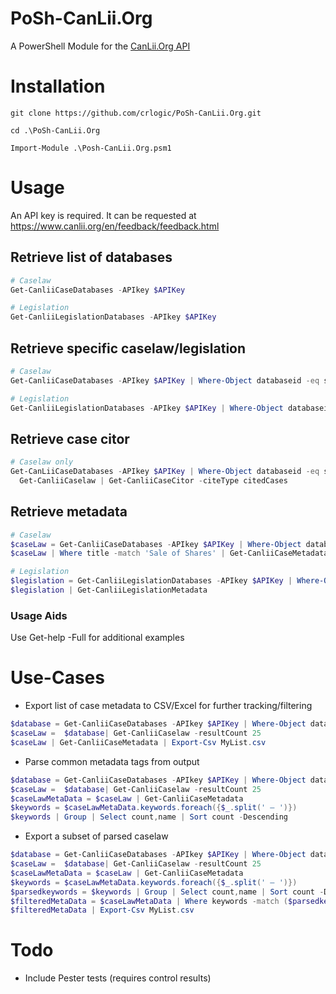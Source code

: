 # PoSh-CanLii.Org
A PowerShell Module for the [CanLii.Org API](https://github.com/canlii/API_documentation)

# Installation
```
git clone https://github.com/crlogic/PoSh-CanLii.Org.git

cd .\PoSh-CanLii.Org

Import-Module .\Posh-CanLii.Org.psm1
```

# Usage
An API key is required. It can be requested at https://www.canlii.org/en/feedback/feedback.html

## Retrieve list of databases
```PowerShell
# Caselaw
Get-CanliiCaseDatabases -APIkey $APIKey

# Legislation
Get-CanliiLegislationDatabases -APIkey $APIKey
```

## Retrieve specific caselaw/legislation
```PowerShell
# Caselaw
Get-CanliiCaseDatabases -APIkey $APIKey | Where-Object databaseid -eq sklgb | Get-CanliiCaselaw

# Legislation
Get-CanliiLegislationDatabases -APIkey $APIKey | Where-Object databaseid -eq ska | Get-CanliiLegislation
```

## Retrieve case citor
```PowerShell
# Caselaw only
Get-CanLiiCaseDatabases -APIkey $APIKey | Where-Object databaseid -eq sklgb | 
  Get-CanliiCaselaw | Get-CanliiCaseCitor -citeType citedCases 
```

## Retrieve metadata
```PowerShell
# Caselaw
$caseLaw = Get-CanliiCaseDatabases -APIkey $APIKey | Where-Object databaseid -eq sklgb | Get-CanliiCaselaw 
$caseLaw | Where title -match 'Sale of Shares' | Get-CanliiCaseMetadata

# Legislation
$legislation = Get-CanliiLegislationDatabases -APIkey $APIKey | Where-Object databaseid -eq ska | Get-CanliiLegislation
$legislation | Get-CanliiLegislationMetadata
```

### Usage Aids
Use Get-help -Full for additional examples

# Use-Cases
- Export list of case metadata to CSV/Excel for further tracking/filtering
```PowerShell
$database = Get-CanliiCaseDatabases -APIkey $APIKey | Where-Object databaseid -eq onltb
$caseLaw =  $database| Get-CanliiCaselaw -resultCount 25
$caseLaw | Get-CanliiCaseMetadata | Export-Csv MyList.csv
```

- Parse common metadata tags from output
```PowerShell
$database = Get-CanliiCaseDatabases -APIkey $APIKey | Where-Object databaseid -eq onltb
$caseLaw =  $database| Get-CanliiCaselaw -resultCount 25
$caseLawMetaData = $caseLaw | Get-CanliiCaseMetadata
$keywords = $caseLawMetaData.keywords.foreach({$_.split(' — ')})
$keywords | Group | Select count,name | Sort count -Descending
```

- Export a subset of parsed caselaw
```PowerShell
$database = Get-CanliiCaseDatabases -APIkey $APIKey | Where-Object databaseid -eq onltb
$caseLaw =  $database| Get-CanliiCaselaw -resultCount 25
$caseLawMetaData = $caseLaw | Get-CanliiCaseMetadata
$keywords = $caseLawMetaData.keywords.foreach({$_.split(' — ')})
$parsedkeywords = $keywords | Group | Select count,name | Sort count -Descending | Out-GridView -PassThru
$filteredMetaData = $caseLawMetaData | Where keywords -match ($parsedkeywords.name -join '|')
$filteredMetaData | Export-Csv MyList.csv
```

# Todo
- Include Pester tests (requires control results)

